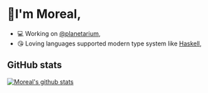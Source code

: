 # 🧒I'm Moreal,

- 💻 Working on [@planetarium],
- 😘 Loving languages supported modern type system like [Haskell],

[@planetarium]: https://github.com/planetarium
[Haskell]: https://www.haskell.org

## GitHub stats

[![Moreal's github stats](https://github-readme-stats.vercel.app/api?username=moreal&theme=algolia&show_icons=true)](https://github.com/anuraghazra/github-readme-stats)

